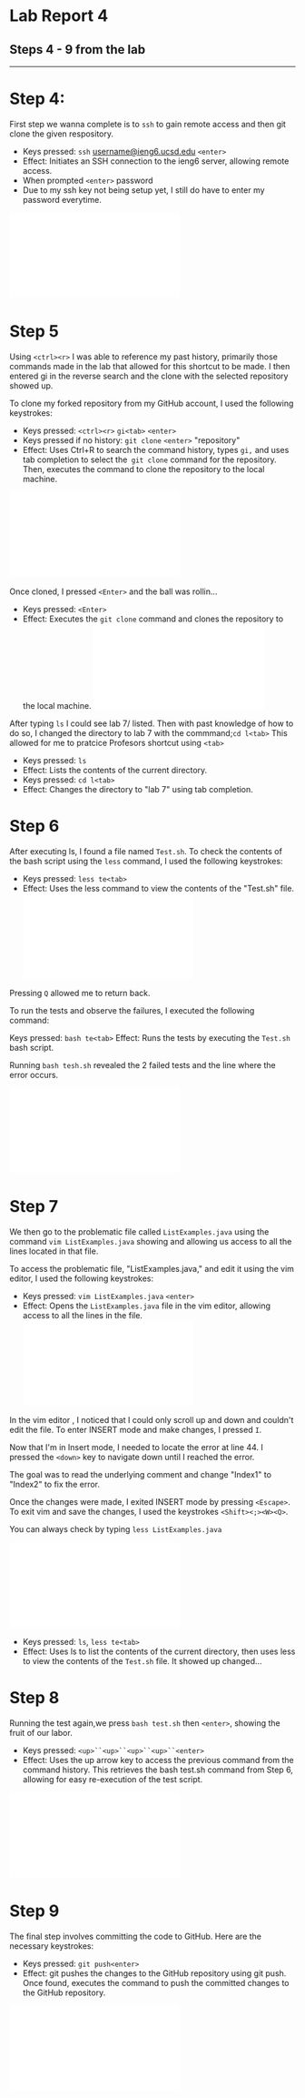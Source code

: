 
# Lab Report 4 

## Steps 4 - 9 from the lab 
---
# Step 4: 

First step we wanna complete is to `ssh` to gain remote access and then git clone the given respository.
- Keys pressed: `ssh` username@ieng6.ucsd.edu `<enter>`
- Effect: Initiates an SSH connection to the ieng6 server, allowing remote access.
- When prompted `<enter>` password 
- Due to my ssh key not being setup yet, I still do have to enter my password everytime.

 ![image](sshentry.pdf)


# Step 5 
 
Using `<ctrl><r>` I was able to reference my past history, primarily those commands made in the lab that allowed for this shortcut to be made. I then entered gi in the reverse search and the clone with the selected repository showed up.

To clone my forked repository from my GitHub account, I used the following keystrokes:

- Keys pressed: `<ctrl><r>` `gi<tab>` `<enter>`
- Keys pressed if no history: `git clone` `<enter>` "repository"
- Effect: Uses Ctrl+R to search the command history, types `gi,` and uses tab completion to select the` git clone` command for the repository. Then, executes the command to clone the repository to the local machine.


![Secnd](gitclone.pdf)

Once cloned, I pressed `<Enter>` and the ball was rollin...
- Keys pressed: `<Enter>`
- Effect: Executes the `git clone` command and clones the repository to the local machine.
![Third?](gitclone2.pdf)

After typing `ls` I could see lab 7/ listed. Then with past knowledge of how to do so, I changed the directory to lab 7 with the commmand;`cd l<tab>` This allowed for me to pratcice Profesors shortcut using `<tab>`
- Keys pressed: `ls`
- Effect: Lists the contents of the current directory.
- Keys pressed: `cd l<tab>`
- Effect: Changes the directory to "lab 7" using tab completion.

# Step 6

After executing ls, I found a file named `Test.sh`. To check the contents of the bash script using the `less` command, I used the following keystrokes:

- Keys pressed: `less te<tab>`
- Effect: Uses the less command to view the contents of the "Test.sh" file.
![four](lsoption.pdf)


Pressing `Q` allowed me to return back.

To run the tests and observe the failures, I executed the following command:

Keys pressed: `bash te<tab>`
Effect: Runs the tests by executing the `Test.sh` bash script.

Running `bash tesh.sh` revealed the 2 failed tests and the line where the error occurs.

![five](2testsfailed.pdf)


# Step 7

We then go to the problematic file called `ListExamples.java` using the command `vim ListExamples.java` showing and allowing us access to all the lines located in that file.

To access the problematic file, "ListExamples.java," and edit it using the vim editor, I used the following keystrokes:

- Keys pressed: `vim ListExamples.java` `<enter>`
- Effect: Opens the `ListExamples.java` file in the vim editor, allowing access to all the lines in the file.
![six](javafile.pdf)

In the vim editor , I noticed that I could only scroll up and down and couldn't edit the file. To enter INSERT mode and make changes, I pressed `I`.

Now that I'm in Insert mode, I needed to locate the error at line 44. I pressed the `<down>` key to navigate down until I reached the error.

The goal was to read the underlying comment and change "Index1" to "Index2" to fix the error.

Once the changes were made, I exited INSERT mode by pressing `<Escape>`. To exit vim and save the changes, I used the keystrokes `<Shift><;><W><Q>`.


 You can always check by typing `less ListExamples.java`

![seven](checktosee.pdf)
- Keys pressed: `ls`, `less te<tab>`
- Effect: Uses ls to list the contents of the current directory, then uses less to view the contents of the `Test.sh` file.
It showed up changed...

# Step 8

Running the test again,we press `bash test.sh` then `<enter>`, showing the fruit of our labor. 

- Keys pressed: `<up>``<up>``<up>``<up>``<enter>`
- Effect: Uses the up arrow key to access the previous command from the command history. This retrieves the bash test.sh command from Step 6, allowing for easy re-execution of the test script.

![nine](passtest.pdf)

# Step 9

The final step involves committing the code to GitHub. Here are the necessary keystrokes:

- Keys pressed:  `git push<enter>`
- Effect:  git pushes the changes to the GitHub repository using git push.
 Once found, executes the command to push the committed changes to the GitHub repository.

![Ten](pushtogit.pdf)


